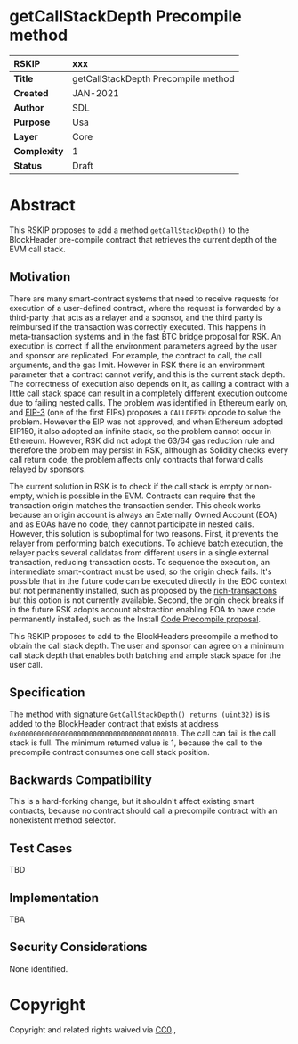 # getCallStackDepth Precompile method


|RSKIP          | xxx |
| :------------ |:-------------|
|**Title**      |getCallStackDepth Precompile method|
|**Created**    |JAN-2021 |
|**Author**     |SDL |
|**Purpose**    |Usa |
|**Layer**      |Core |
|**Complexity** |1 |
|**Status**     |Draft |


# **Abstract**

This RSKIP proposes to add a method `getCallStackDepth()` to the BlockHeader pre-compile contract that retrieves the current depth of the EVM call stack.

## Motivation

There are many smart-contract systems that need to receive requests for execution of a user-defined contract, where the request is forwarded by a third-party that acts as a relayer and a sponsor, and the third party is reimbursed if the transaction was correctly executed. This happens in meta-transaction systems and in the fast BTC bridge proposal for RSK. An execution is correct if all the environment parameters agreed by the user and sponsor are replicated. For example, the contract to call, the call arguments, and the gas limit. However in RSK there is an environment parameter that a contract cannot verify, and this is the current stack depth. The correctness of execution also depends on it, as calling a contract with a little call stack space can result in a completely different execution outcome due to failing nested calls. The problem was identified in Ethereum early on, and [EIP-3](https://eips.ethereum.org/EIPS/eip-3) (one of the first EIPs) proposes a `CALLDEPTH` opcode to solve the problem. However the EIP was not approved, and when Ethereum adopted EIP150, it also adopted an infinite stack, so the problem cannot occur in Ethereum. However, RSK did not adopt the 63/64 gas reduction rule and therefore the problem may persist in RSK, although as Solidity checks every call return code, the problem affects only contracts that forward  calls relayed by sponsors.

The current solution in RSK is to check if the call stack is empty or non-empty, which is possible in the EVM. Contracts can require that the transaction origin matches the transaction sender. This check works because an origin account is always an Externally Owned Account (EOA) and as EOAs have no code, they cannot participate in nested calls. However, this solution is suboptimal for two reasons. First, it prevents the relayer from performing batch executions. To achieve  batch execution, the relayer packs several calldatas from different users in a single external transaction, reducing transaction costs. To sequence the execution, an intermediate smart-contract must be used, so the origin check fails. It's possible that in the future code can be executed directly in the EOC context but not permanently installed, such as proposed by the [rich-transactions ](https://github.com/Arachnid/EIPs/blob/richtx/EIPS/EIP-draft-rich-transactions.md) but this option is not currently available. Second, the origin check breaks if in the future RSK adopts account abstraction enabling EOA to have code permanently installed, such as the Install [Code Precompile proposal](https://github.com/rsksmart/RSKIPs/blob/master/IPs/RSKIP167.md).

This RSKIP proposes to add to the BlockHeaders precompile a method to obtain the call stack depth. The user and sponsor can agree on a minimum call stack depth that enables both batching and ample stack space for the user call.

## Specification

The method with signature `GetCallStackDepth() returns (uint32)` is  is added to the BlockHeader contract that exists at address `0x0000000000000000000000000000000001000010`. The call can fail is the call stack is full. The minimum returned value is 1, because the call to the precompile contract consumes one call stack position.


## Backwards Compatibility

This is a hard-forking change, but it shouldn't affect existing smart contracts, because no contract should call a precompile contract with an nonexistent method selector.


## Test Cases

TBD

## Implementation

TBA

## Security Considerations

None identified.

# **Copyright**

Copyright and related rights waived via [CC0](https://creativecommons.org/publicdomain/zero/1.0/).,

 
